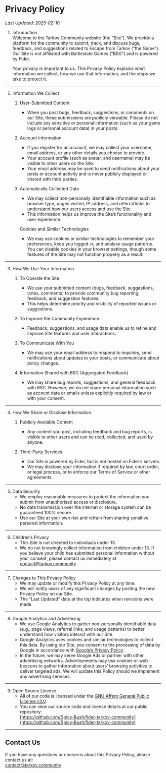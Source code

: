 # Privacy Policy

_Last Updated: 2025-02-10_

1. Introduction  
   Welcome to the Tarkov Community website (the “Site”). We provide a platform for the community to submit, track, and discuss bugs, feedback, and suggestions related to Escape from Tarkov (“the Game”). Our Site is not affiliated with Battlestate Games (“BSG”) and is powered by Fider.

   Your privacy is important to us. This Privacy Policy explains what information we collect, how we use that information, and the steps we take to protect it.

---

1. Information We Collect  

   1. User-Submitted Content  
      - When you post bugs, feedback, suggestions, or comments on our Site, these submissions are publicly viewable. Please do not include any sensitive or personal information (such as your game logs or personal account data) in your posts.

   2. Account Information  
      - If you register for an account, we may collect your username, email address, or any other details you choose to provide.  
      - Your account profile (such as avatar, and username) may be visible to other users on the Site.  
      - Your email address may be used to send notifications about your posts or account activity and is never publicly displayed or shared with third parties.

   3. Automatically Collected Data  
      - We may collect non-personally identifiable information such as browser type, pages visited, IP address, and referral links to understand how our users access and use the Site.  
      - This information helps us improve the Site’s functionality and user experience.

      Cookies and Similar Technologies  
      - We may use cookies or similar technologies to remember your preferences, keep you logged in, and analyse usage patterns. You can disable cookies in your browser settings, though some features of the Site may not function properly as a result.

---

3. How We Use Your Information  
   1. To Operate the Site  
      - We use your submitted content (bugs, feedback, suggestions, votes, comments) to provide community bug reporting, feedback, and suggestion features.
      - This helps determine priority and visibility of reported issues or suggestions.

   2. To Improve the Community Experience  
      - Feedback, suggestions, and usage data enable us to refine and improve Site features and user interactions.

   3. To Communicate With You  
      - We may use your email address to respond to inquiries, send notifications about updates to your posts, or communicate about policy changes.

   4. Information Shared with BSG (Aggregated Feedback)  
      - We may share bug reports, suggestions, and general feedback with BSG. However, we do not share personal information such as account data or emails unless explicitly required by law or with your consent.

---

4. How We Share or Disclose Information  
   1. Publicly Available Content  
      - Any content you post, including feedback and bug reports, is visible to other users and can be read, collected, and used by anyone.

   2. Third-Party Services  
      - Our Site is powered by Fider, but is not hosted on Fider’s servers.  
      - We may disclose your information if required by law, court order, or legal process, or to enforce our Terms of Service or other agreements.

---

5. Data Security  
   - We employ reasonable measures to protect the information you submit from unauthorised access or disclosure.  
   - No data transmission over the internet or storage system can be guaranteed 100% secure.  
   - Use our Site at your own risk and refrain from sharing sensitive personal information.

---

6. Children’s Privacy  
   - This Site is not directed to individuals under 13.  
   - We do not knowingly collect information from children under 13. If you believe your child has submitted personal information without your consent, please contact us immediately at [contact@tarkov.community](mailto:contact@tarkov.community).

---

7. Changes to This Privacy Policy  
   - We may update or modify this Privacy Policy at any time.  
   - We will notify users of any significant changes by posting the new Privacy Policy on our Site.  
   - The “Last Updated” date at the top indicates when revisions were made.

---

8. Google Analytics and Advertising  
   - We use Google Analytics to gather non-personally identifiable data (e.g., page views, referral links, and usage patterns) to better understand how visitors interact with our Site.  
   - Google Analytics uses cookies and similar technologies to collect this data. By using our Site, you consent to the processing of data by Google in accordance with [Google’s Privacy Policy](https://policies.google.com/privacy).  
   - In the future, we may serve Google Ads or partner with other advertising networks. Advertisements may use cookies or web beacons to gather information about users’ browsing activities to deliver targeted ads. We will update this Policy should we implement any advertising services.

---

9. Open Source License  
   - All of our code is licensed under the [GNU Affero General Public License v3.0](https://www.gnu.org/licenses/agpl-3.0.html). 
   - You can view our source code and license details at our public repository:  
     [https://github.com/Spicy-Bush/fider-tarkov-community](https://github.com/Spicy-Bush/fider-tarkov-community)

---

## Contact Us
If you have any questions or concerns about this Privacy Policy, please contact us at:  
[contact@tarkov.community](mailto:contact@tarkov.community)
